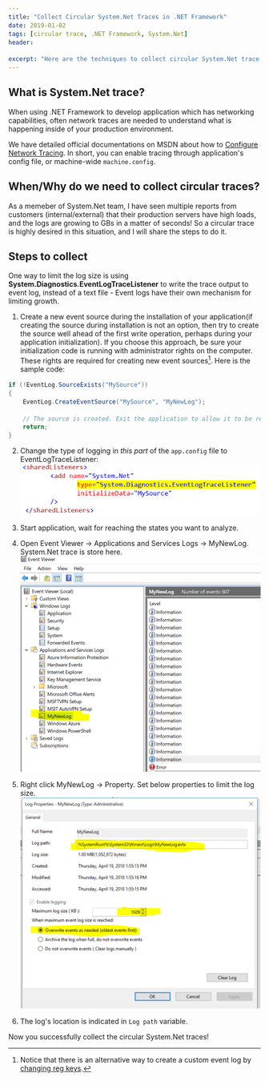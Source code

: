 ```yaml
---
title: "Collect Circular System.Net Traces in .NET Framework"
date: 2019-01-02
tags: [circular trace, .NET Framework, System.Net]
header:

excerpt: "Here are the techniques to collect circular System.Net trace."
---
```


## What is System.Net trace?

When using .NET Framework to develop application which has networking capabilities, often network traces are needed to understand what is happening inside of your production environment.

We have detailed official documentations on MSDN about how to [Configure Network Tracing](https://docs.microsoft.com/en-us/dotnet/framework/network-programming/how-to-configure-network-tracing). In short, you can enable tracing through application's config file, or machine-wide `machine.config`.

## When/Why do we need to collect circular traces?

As a memeber of System.Net team, I have seen multiple reports from customers (internal/external) that their production servers have high loads, and the logs are growing to GBs in a matter of seconds! So a circular trace is highly desired in this situation, and I will share the steps to do it.

## Steps to collect

One way to limit the log size is using **System.Diagnostics.EventLogTraceListener** to write the trace output to event log, instead of a text file - Event logs have their own mechanism for limiting growth.

1. Create a new event source during the installation of your application(if creating the source during installation is not an option, then try to create the source well ahead of the first write operation, perhaps during your application initialization). If you choose this approach, be sure your initialization code is running with administrator rights on the computer. These rights are required for creating new event sources[^1]. Here is the sample code:
```c#
if (!EventLog.SourceExists("MySource"))
{
    EventLog.CreateEventSource("MySource", "MyNewLog");
                
    // The source is created. Exit the application to allow it to be registered. 
    return;
}
```

2. Change the type of logging in *this part* of the `app.config` file to EventLogTraceListener:
![MyNewLog](\assets\post_pics\trace.png)

3. Start application, wait for reaching the states you want to analyze.

4. Open Event Viewer -> Applications and Services Logs -> MyNewLog. System.Net trace is store here.
![MyNewLog](\assets\post_pics\trace1.png)

5. Right click MyNewLog -> Property. Set below properties to limit the log size.
![MyNewLog](\assets\post_pics\trace2.png)

6. The log's location is indicated in `Log path` variable.

Now you successfully collect the circular System.Net traces!

[^1]: Notice that there is an alternative way to create a custom event log by [changing reg keys](http://www.jasonsamuel.com/2010/01/08/creating-a-custom-event-log-under-event-viewer-to-log-server-events/).